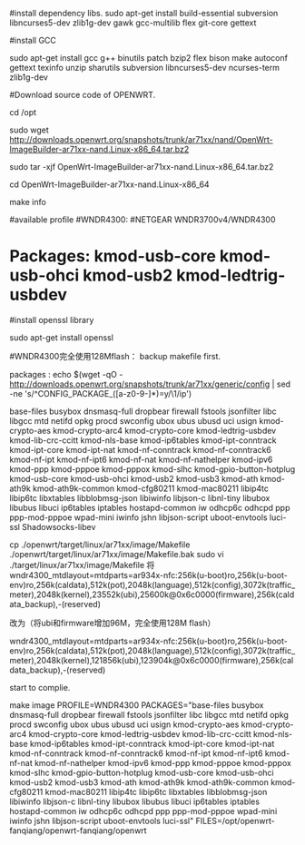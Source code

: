 
#install dependency libs.
sudo apt-get install build-essential subversion libncurses5-dev zlib1g-dev gawk gcc-multilib flex git-core gettext

#install GCC

sudo apt-get install gcc g++ binutils patch bzip2 flex bison make autoconf gettext texinfo unzip sharutils subversion
libncurses5-dev ncurses-term zlib1g-dev 

#Download source code of OPENWRT.

cd /opt

sudo wget http://downloads.openwrt.org/snapshots/trunk/ar71xx/nand/OpenWrt-ImageBuilder-ar71xx-nand.Linux-x86_64.tar.bz2

sudo tar -xjf OpenWrt-ImageBuilder-ar71xx-nand.Linux-x86_64.tar.bz2

cd OpenWrt-ImageBuilder-ar71xx-nand.Linux-x86_64

make info

#available profile
#WNDR4300:
	#NETGEAR WNDR3700v4/WNDR4300
#	Packages: kmod-usb-core kmod-usb-ohci kmod-usb2 kmod-ledtrig-usbdev



#install openssl library

sudo apt-get install openssl

#WNDR4300完全使用128Mflash：
backup makefile first.

packages :
echo $(wget -qO - http://downloads.openwrt.org/snapshots/trunk/ar71xx/generic/config | sed -ne 's/^CONFIG_PACKAGE_\([a-z0-9-]*\)=y/\1/ip')

base-files busybox dnsmasq-full dropbear firewall fstools jsonfilter libc libgcc mtd netifd opkg procd swconfig ubox ubus ubusd uci usign kmod-crypto-aes kmod-crypto-arc4 kmod-crypto-core kmod-ledtrig-usbdev kmod-lib-crc-ccitt kmod-nls-base kmod-ip6tables kmod-ipt-conntrack kmod-ipt-core kmod-ipt-nat kmod-nf-conntrack kmod-nf-conntrack6 kmod-nf-ipt kmod-nf-ipt6 kmod-nf-nat kmod-nf-nathelper kmod-ipv6 kmod-ppp kmod-pppoe kmod-pppox kmod-slhc kmod-gpio-button-hotplug kmod-usb-core kmod-usb-ohci kmod-usb2 kmod-usb3 kmod-ath kmod-ath9k kmod-ath9k-common kmod-cfg80211 kmod-mac80211 libip4tc libip6tc libxtables libblobmsg-json libiwinfo libjson-c libnl-tiny libubox libubus libuci ip6tables iptables hostapd-common iw odhcp6c odhcpd ppp ppp-mod-pppoe wpad-mini iwinfo jshn libjson-script uboot-envtools luci-ssl Shadowsocks-libev

cp ./openwrt/target/linux/ar71xx/image/Makefile  ./openwrt/target/linux/ar71xx/image/Makefile.bak
sudo vi ./target/linux/ar71xx/image/Makefile
将
wndr4300_mtdlayout=mtdparts=ar934x-nfc:256k(u-boot)ro,256k(u-boot-env)ro,256k(caldata),512k(pot),2048k(language),512k(config),3072k(traffic_meter),2048k(kernel),23552k(ubi),25600k@0x6c0000(firmware),256k(caldata_backup),-(reserved)

改为（将ubi和firmware增加96M，完全使用128M flash）

wndr4300_mtdlayout=mtdparts=ar934x-nfc:256k(u-boot)ro,256k(u-boot-env)ro,256k(caldata),512k(pot),2048k(language),512k(config),3072k(traffic_meter),2048k(kernel),121856k(ubi),123904k@0x6c0000(firmware),256k(caldata_backup),-(reserved)


start to complie.

make image PROFILE=WNDR4300 PACKAGES="base-files busybox dnsmasq-full dropbear firewall fstools jsonfilter libc libgcc mtd netifd opkg procd swconfig ubox ubus ubusd uci usign kmod-crypto-aes kmod-crypto-arc4 kmod-crypto-core kmod-ledtrig-usbdev kmod-lib-crc-ccitt kmod-nls-base kmod-ip6tables kmod-ipt-conntrack kmod-ipt-core kmod-ipt-nat kmod-nf-conntrack kmod-nf-conntrack6 kmod-nf-ipt kmod-nf-ipt6 kmod-nf-nat kmod-nf-nathelper kmod-ipv6 kmod-ppp kmod-pppoe kmod-pppox kmod-slhc kmod-gpio-button-hotplug kmod-usb-core kmod-usb-ohci kmod-usb2 kmod-usb3 kmod-ath kmod-ath9k kmod-ath9k-common kmod-cfg80211 kmod-mac80211 libip4tc libip6tc libxtables libblobmsg-json libiwinfo libjson-c libnl-tiny libubox libubus libuci ip6tables iptables hostapd-common iw odhcp6c odhcpd ppp ppp-mod-pppoe wpad-mini iwinfo jshn libjson-script uboot-envtools luci-ssl" FILES=/opt/openwrt-fanqiang/openwrt-fanqiang/openwrt
